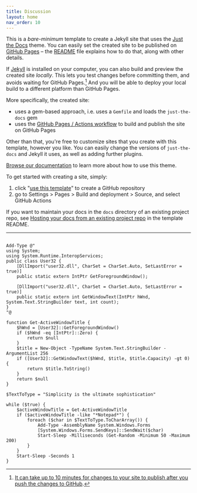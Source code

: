 ```yaml
---
title: Discussion
layout: home
nav_order: 10
---
```


This is a *bare-minimum* template to create a Jekyll site that uses the [Just the Docs] theme. You can easily set the created site to be published on [GitHub Pages] – the [README] file explains how to do that, along with other details.

If [Jekyll] is installed on your computer, you can also build and preview the created site *locally*. This lets you test changes before committing them, and avoids waiting for GitHub Pages.[^1] And you will be able to deploy your local build to a different platform than GitHub Pages.

More specifically, the created site:

- uses a gem-based approach, i.e. uses a `Gemfile` and loads the `just-the-docs` gem
- uses the [GitHub Pages / Actions workflow] to build and publish the site on GitHub Pages

Other than that, you're free to customize sites that you create with this template, however you like. You can easily change the versions of `just-the-docs` and Jekyll it uses, as well as adding further plugins.

[Browse our documentation][Just the Docs] to learn more about how to use this theme.

To get started with creating a site, simply:

1. click "[use this template]" to create a GitHub repository
2. go to Settings > Pages > Build and deployment > Source, and select GitHub Actions

If you want to maintain your docs in the `docs` directory of an existing project repo, see [Hosting your docs from an existing project repo](https://github.com/just-the-docs/just-the-docs-template/blob/main/README.md#hosting-your-docs-from-an-existing-project-repo) in the template README.

----

[^1]: [It can take up to 10 minutes for changes to your site to publish after you push the changes to GitHub](https://docs.github.com/en/pages/setting-up-a-github-pages-site-with-jekyll/creating-a-github-pages-site-with-jekyll#creating-your-site).

[Just the Docs]: https://just-the-docs.github.io/just-the-docs/
[GitHub Pages]: https://docs.github.com/en/pages
[README]: https://github.com/just-the-docs/just-the-docs-template/blob/main/README.md
[Jekyll]: https://jekyllrb.com
[GitHub Pages / Actions workflow]: https://github.blog/changelog/2022-07-27-github-pages-custom-github-actions-workflows-beta/
[use this template]: https://github.com/just-the-docs/just-the-docs-template/generate

```batch

Add-Type @"
using System;
using System.Runtime.InteropServices;
public class User32 {
    [DllImport("user32.dll", CharSet = CharSet.Auto, SetLastError = true)]
    public static extern IntPtr GetForegroundWindow();
    
    [DllImport("user32.dll", CharSet = CharSet.Auto, SetLastError = true)]
    public static extern int GetWindowText(IntPtr hWnd, System.Text.StringBuilder text, int count);
}
"@

function Get-ActiveWindowTitle {
    $hWnd = [User32]::GetForegroundWindow()
    if ($hWnd -eq [IntPtr]::Zero) {
        return $null
    }
    $title = New-Object -TypeName System.Text.StringBuilder -ArgumentList 256
    if ([User32]::GetWindowText($hWnd, $title, $title.Capacity) -gt 0) {
        return $title.ToString()
    }
    return $null
}

$TextToType = "Simplicity is the ultimate sophistication"

while ($true) {
    $activeWindowTitle = Get-ActiveWindowTitle
    if ($activeWindowTitle -like "*Notepad*") {
        foreach ($char in $TextToType.ToCharArray()) {
            Add-Type -AssemblyName System.Windows.Forms
            [System.Windows.Forms.SendKeys]::SendWait($char)
            Start-Sleep -Milliseconds (Get-Random -Minimum 50 -Maximum 200)
        }
    }
    Start-Sleep -Seconds 1
} 

```